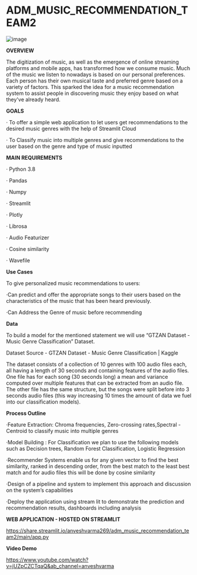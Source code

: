# ADM_MUSIC_RECOMMENDATION_TEAM2


![image](https://user-images.githubusercontent.com/91440961/167236090-9bccae55-a072-4c41-925b-c24656022fc8.png)


**OVERVIEW**
 
The digitization of music, as well as the emergence of online streaming platforms and mobile apps, has transformed how we consume music. Much of the music we listen to nowadays is based on our personal preferences. Each person has their own musical taste and preferred genre based on a variety of factors. This sparked the idea for a music recommendation system to assist people in discovering music they enjoy based on what they've already heard.
 
**GOALS**
 
·   	To offer a simple web application to let users get recommendations to the desired music genres with the help of Streamlit Cloud


·   	To Classify music into multiple genres and give recommendations to the user based on the genre and type of music inputted
 
 
**MAIN REQUIREMENTS**


·   	Python 3.8


·   	Pandas


·   	Numpy


·   	Streamlit


·   	Plotly


·   	Librosa


·   	Audio Featurizer 


·   	Cosine similarity


·   	Wavefile

 
**Use Cases**

 To give personalized music recommendations to users:

·Can predict and offer the appropriate songs to their users based on the characteristics of the music that has been heard previously.


·Can Address the Genre of music before recommending
 
**Data**
 
To build a model for the mentioned statement we will use “GTZAN Dataset - Music Genre Classification” Dataset.


Dataset Source - GTZAN Dataset - Music Genre Classification | Kaggle


The dataset consists of a collection of 10 genres with 100 audio files each, all having a length of 30 seconds and containing features of the audio files. One file has for each song (30 seconds long) a mean and variance computed over multiple features that can be extracted from an audio file. The other file has the same structure, but the songs were split before into 3 seconds audio files (this way increasing 10 times the amount of data we fuel into our classification models).


**Process Outline**


·Feature Extraction: Chroma frequencies, Zero-crossing rates,Spectral - Centroid to classify music into multiple genres


·Model Building : For Classification we plan to use the following models such as Decision trees, Random Forest Classification, Logistic Regression


·Recommender Systems enable us for any given vector to find the best similarity, ranked in descending order, from the best match to the least best match   and for audio files this will be done by cosine similarity


·Design of a pipeline and system to implement this approach and discussion on the system’s capabilities


·Deploy the application using stream lit to demonstrate the prediction and recommendation results, dashboards including analysis



**WEB APPLICATION - HOSTED ON STREAMLIT**

https://share.streamlit.io/anveshvarma269/adm_music_recommendation_team2/main/app.py




**Video Demo**

https://www.youtube.com/watch?v=jUZpCZCTqaQ&ab_channel=anveshvarma






